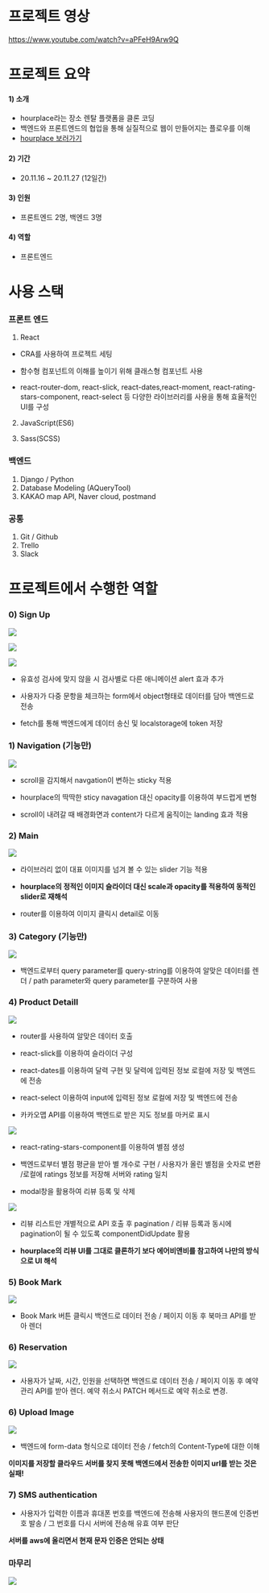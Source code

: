 
# 프로젝트 영상

https://www.youtube.com/watch?v=aPFeH9Arw9Q


# 프로젝트 요약

#### 1) 소개
- hourplace라는 장소 렌탈 플랫폼을 클론 코딩
- 백엔드와 프론트엔드의 협업을 통해 실질적으로 웹이 만들어지는 플로우를 이해 
- [hourplace 보러가기](https://hourplace.co.kr/)

 

#### 2) 기간

- 20.11.16 ~ 20.11.27 (12일간)

 

#### 3) 인원

- 프론트엔드 2명, 백엔드 3명

 

#### 4) 역할

- 프론트엔드

# 사용 스택


### 프론트 엔드

1) React

- CRA를 사용하여 프로젝트 세팅

- 함수형 컴포넌트의 이해를 높이기 위해 클래스형 컴포넌트 사용

- react-router-dom, react-slick, react-dates,react-moment, react-rating-stars-component, react-select 등 다양한 라이브러리를 사용을 통해 효율적인 UI를 구성

2) JavaScript(ES6)

 
3) Sass(SCSS)


### 백엔드

1) Django / Python
2) Database Modeling (AQueryTool)
3) KAKAO map API, Naver cloud, postmand


### 공통

1) Git / Github
2) Trello
3) Slack

# 프로젝트에서 수행한 역할

### 0) Sign Up

![](https://images.velog.io/images/dongha1992/post/85e94be4-5069-4ce8-be59-95c9444bb85b/high_email.gif)

![](https://images.velog.io/images/dongha1992/post/74bc9441-b762-4976-a162-1eed64f6f02e/high_dupli.gif)

![](https://images.velog.io/images/dongha1992/post/0b41680d-149d-45ad-8c42-1df41b670313/high_password.gif)


- 유효성 검사에 맞지 않을 시 검사별로 다른 애니메이션 alert 효과 추가

- 사용자가 다중 문항을 체크하는 form에서 object형태로 데이터를 담아 백엔드로 전송

- fetch를 통해 백엔드에게 데이터 송신 및 localstorage에 token 저장

### 1) Navigation (기능만)


![](https://images.velog.io/images/dongha1992/post/96c5a538-c0a2-4870-9421-7edb68ce924a/main-plz.gif)

- scroll을 감지해서 navgation이 변하는 sticky 적용

- hourplace의 딱딱한 sticy navagation 대신 opacity를 이용하여 부드럽게 변형

- scroll이 내려갈 때 배경화면과 content가 다르게 움직이는 landing 효과 적용

### 2) Main 


![](https://images.velog.io/images/dongha1992/post/1a0abed8-59ac-460d-93f7-1ef13b6f5169/new_slider.gif)


- 라이브러리 없이 대표 이미지를 넘겨 볼 수 있는 slider 기능 적용

- **hourplace의 정적인 이미지 슬라이더 대신 scale과 opacity를 적용하여 동적인 slider로 재해석**

- router를 이용하여 이미지 클릭시 detail로 이동



### 3) Category (기능만)

![](https://images.velog.io/images/dongha1992/post/ff6896a7-5bf9-4c48-976c-998a7fe94dfb/catetetet.gif)

- 백엔드로부터 query parameter를 query-string를 이용하여 알맞은 데이터를 렌더 / path parameter와 query parameter를 구분하여 사용

### 4) Product Detaill

![](https://images.velog.io/images/dongha1992/post/5dce1cd8-c1ef-4fca-9ee6-0a0038a64eb2/detail11.gif)

- router를 사용하여 알맞은 데이터 호출

- react-slick를 이용하여 슬라이더 구성

- react-dates를 이용하여 달력 구현 및 달력에 입력된 정보 로컬에 저장 및 백엔드에 전송 

- react-select 이용하여 input에 입력된 정보 로컬에 저장 및 백엔드에 전송 

- 카카오맵 API를 이용하여 백엔드로 받은 지도 정보를 마커로 표시


![](https://images.velog.io/images/dongha1992/post/060e7f9f-127d-413c-a6e2-9afc41b5c408/review1.gif)

- react-rating-stars-component를 이용하여 별점 생성

- 백엔드로부터 별점 평균을 받아 별 개수로 구현 / 사용자가 올린 별점을 숫자로 변환 /로컬에 ratings 정보를 저장해 서버와 rating 일치

- modal창을 활용하여 리뷰 등록 및 삭제 


![](https://images.velog.io/images/dongha1992/post/dd0d94e2-d689-4c84-b820-a2b3ca60877a/hhhhhhh.gif)

- 리뷰 리스트만 개별적으로 API 호출 후 pagination / 리뷰 등록과 동시에 pagination이 될 수 있도록 componentDidUpdate 활용

- **hourplace의 리뷰 UI를 그대로 클론하기 보다 에어비앤비를 참고하여 나만의 방식으로 UI 해석**


### 5) Book Mark

![](https://images.velog.io/images/dongha1992/post/f258533d-c837-49ad-a2b4-c82670ee9e2b/book1.gif)

- Book Mark 버튼 클릭시 백엔드로 데이터 전송 / 페이지 이동 후 북마크 API를 받아 렌더

### 6) Reservation

![](https://images.velog.io/images/dongha1992/post/e4137547-709b-46f7-ab19-a054f6520993/reservation3.gif)

- 사용자가 날짜, 시간, 인원을 선택하면 백엔드로 데이터 전송 / 페이지 이동 후 예약관리 API를 받아 렌더. 예약 취소시 PATCH 메서드로 예약 취소로 변경.

### 6) Upload Image

![](https://images.velog.io/images/dongha1992/post/1f59b862-dede-4677-8e0a-ab06e4e2722b/uploadimg.gif)

- 백엔드에 form-data 형식으로 데이터 전송 / fetch의 Content-Type에 대한 이해

**이미지를 저장할 클라우드 서버를 찾지 못해 백엔드에서 전송한 이미지 url를 받는 것은 실패!**

### 7) SMS authentication

- 사용자가 입력한 이름과 휴대폰 번호를 백엔드에 전송해 사용자의 핸드폰에 인증번호 발송 / 그 번호를 다시 서버에 전송해 유효 여부 판단

**서버를 aws에 올리면서 현재 문자 인증은 안되는 상태**

### 마무리

![](https://images.velog.io/images/dongha1992/post/70440dae-64dc-44d7-8aed-78ec7f61e270/chchch.gif)


